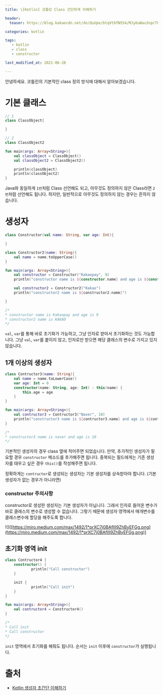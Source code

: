 ```yaml
---
title: \[Kotlin] 코틀린 Class 간단하게 이해하기

header:
  teaser: https://blog.kakaocdn.net/dn/QuUpe/btqVtbTN554/MJy6uWau3npcTGu9PjezS1/img.png

categories: kotlin

tags:
   - kotlin
   - class
   - constructor

last_modified_at: 2021-06-28 

---
```

안녕하세요. 코틀린의 기본적인 class 정의 방식에 대해서 알아보겠습니다.  

# 기본 클래스

```kotlin
// 1
class ClassObject{

}

// 2
class ClassObject2

fun main(args: Array<String>){
    val classObject = ClassObject()
    val classObject2 = ClassObject2()

    println(classObject)
    println(classObject2)
}
```

Java와 동일하게 `1번`처럼 Class 선언해도 되고, 아무것도 정의하지 않은 Class라면 `2번`처럼 선언해도 됩니다. 하지만, 일반적으로 아무것도 정의하지 않는 경우는 흔하지 않습니다.

# 생성자

```kotlin
class Constructor(val name: String, var age: Int){

}

class Constructor2(name: String){
    val name = name.toUpperCase()
}

fun main(args: Array<String>){
    val constructor = Constructor("Kakaopay", 9)
    println("constructor name is ${constructor.name} and age is ${constructor.age}")

    val constructor2 = Constructor2("Kakao")
    println("constructor2 name is ${constructor2.name}")

}

/*
* constructor name is Kakaopay and age is 9
* constructor2 name is KAKAO
*/
```

`val`, `var`를 통해 바로 초기화가 가능하고, 그냥 인자로 받아서 초기화하는 것도 가능합니다.
그냥 `val`, `var`를 붙이지 않고, 인자로만 받으면 해당 클래스의 변수로 가지고 있지 않습니다.

## 1개 이상의 생성자

```kotlin
class Contructor3(name: String){
    val name = name.toLowerCase()
    var age: Int = 0
    constructor(name: String, age: Int) : this(name) {
        this.age = age
    }
}

fun main(args: Array<String>){
    val contructor3 = Contructor3("Naver", 10)
    println("constructor3 name is ${contructor3.name} and age is ${contructor3.age}")
}

/* 
* constructor3 name is naver and age is 10
*/
```

기본적인 생성자의 경우 class 옆에 적어주면 되었습니다. 만약, 추가적인 생성자가 필요할 경우 `constructor` 메소드를 추가해주면 됩니다. 중복되는 필드에게는 기존 생성자를 태우고 싶은 경우 `this()`를 작성해주면 됩니다.

정확하게는 `contructor`로 생성되는 생성자는 기본 생성자를 상속받아야 합니다. (기본 생성자가 없는 경우가 아니라면)

### constructor 주의사항

constructor로 생성한 생성자는 기본 생성자가 아닙니다. 그래서 인자로 들어온 변수가 바로 클래스의 변수로 생성할 수 없습니다. 그렇기 때문에 생성자 영역에서 매개변수를 클래스변수에 할당을 해주도록 합니다.

!()[[https://miro.medium.com/max/1492/1*prXC7j0BAfIlI9ZhByEFGg.png](https://miro.medium.com/max/1492/1*prXC7j0BAfIlI9ZhByEFGg.png)]

## 초기화 영역 init

```kotlin
class Contructor4 {
    constructor() {
			println("Call constructor")
    }

    init {
			println("Call init")
    }
}

fun main(args: Array<String>){
	val contructor4 = Constructor4()
}

/*
* Call init
* Call constructor
*/
```

`init` 영역에서 초기화를 해줘도 됩니다. 순서는 `init` 이후에 `constructor`가 실행됩니다.

# 출처
- [Kotlin 생성자 초간단 이해하기](https://medium.com/@sket8993/kotlin-%EC%83%9D%EC%84%B1%EC%9E%90-%EC%B4%88%EA%B0%84%EB%8B%A8-%EC%9D%B4%ED%95%B4%ED%95%98%EA%B8%B0-b8a61df6fe6)
<!--stackedit_data:
eyJoaXN0b3J5IjpbLTgyOTc0MTM3NiwzMDQ0NjY4MjksODMyNz
IyNzg0XX0=
-->
